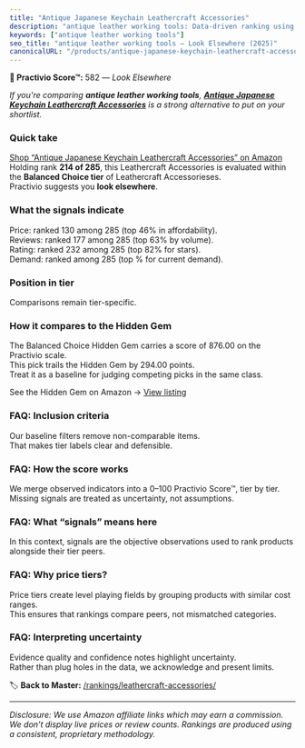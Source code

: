 ```yaml
---
title: "Antique Japanese Keychain Leathercraft Accessories"
description: "antique leather working tools: Data-driven ranking using the Practivio Score™. Positioned by quality, value, demand, findability, momentum."
keywords: ["antique leather working tools"]
seo_title: "antique leather working tools — Look Elsewhere (2025)"
canonicalURL: "/products/antique-japanese-keychain-leathercraft-accessories-B07FCB14XB/"
---
```


**🚫 Practivio Score™:** 582 — _Look Elsewhere_


*If you're comparing **antique leather working tools**, **[Antique Japanese Keychain Leathercraft Accessories](https://www.amazon.com/dp/B07FCB14XB?tag=practivio-20)** is a strong alternative to put on your shortlist.*
### Quick take
[Shop “Antique Japanese Keychain Leathercraft Accessories” on Amazon](https://www.amazon.com/dp/B07FCB14XB?tag=practivio-20)
Holding rank **214 of 285**, this Leathercraft Accessories is evaluated within the **Balanced Choice tier** of Leathercraft Accessorieses.  
Practivio suggests you **look elsewhere**.

### What the signals indicate
Price: ranked 130 among 285 (top 46% in affordability).  
Reviews: ranked 177 among 285 (top 63% by volume).  
Rating: ranked 232 among 285 (top 82% for stars).  
Demand: ranked  among 285 (top % for current demand).

### Position in tier
Comparisons remain tier-specific.

### How it compares to the Hidden Gem
The Balanced Choice Hidden Gem carries a score of 876.00 on the Practivio scale.  
This pick trails the Hidden Gem by 294.00 points.  
Treat it as a baseline for judging competing picks in the same class.  

See the Hidden Gem on Amazon → [View listing](https://www.amazon.com/dp/B0BXSKTFW4?tag=practivio-20)

### FAQ: Inclusion criteria
Our baseline filters remove non-comparable items.  
That makes tier labels clear and defensible.

### FAQ: How the score works
We merge observed indicators into a 0–100 Practivio Score™, tier by tier.  
Missing signals are treated as uncertainty, not assumptions.

### FAQ: What “signals” means here
In this context, signals are the objective observations used to rank products alongside their tier peers.

### FAQ: Why price tiers?
Price tiers create level playing fields by grouping products with similar cost ranges.  
This ensures that rankings compare peers, not mismatched categories.

### FAQ: Interpreting uncertainty
Evidence quality and confidence notes highlight uncertainty.  
Rather than plug holes in the data, we acknowledge and present limits.


🏷️ **Back to Master:** [/rankings/leathercraft-accessories/](/rankings/leathercraft-accessories/)

---
_Disclosure: We use Amazon affiliate links which may earn a commission. We don’t display live prices or review counts. Rankings are produced using a consistent, proprietary methodology._
